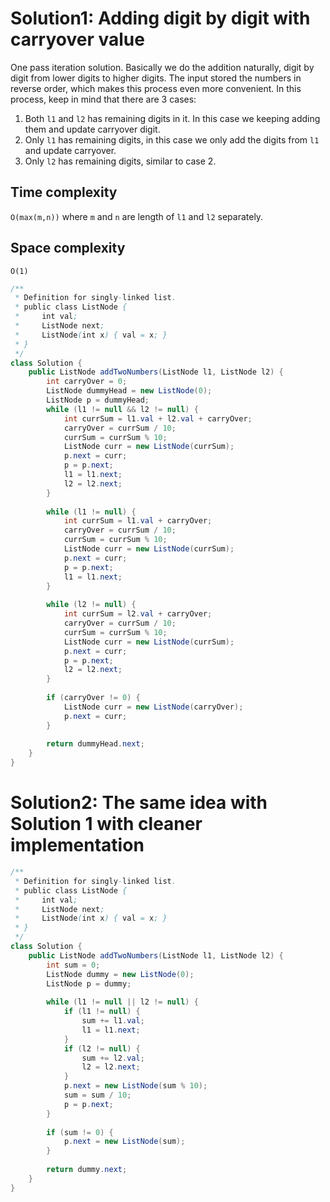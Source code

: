 # Solution1: Adding digit by digit with carryover value

One pass iteration solution. Basically we do the addition naturally, digit by digit from lower digits to higher digits. The input stored the numbers in reverse order, which makes this process even more convenient. In this process, keep in mind that there are 3 cases:  
1. Both `l1` and `l2` has remaining digits in it. In this case we keeping adding them and update carryover digit.  
2. Only `l1` has remaining digits, in this case we only add the digits from `l1` and update carryover.  
2. Only `l2` has remaining digits, similar to case 2.  

## Time complexity

`O(max(m,n))` where `m` and `n` are length of `l1` and `l2` separately.  

## Space complexity

`O(1)`

```java
/**
 * Definition for singly-linked list.
 * public class ListNode {
 *     int val;
 *     ListNode next;
 *     ListNode(int x) { val = x; }
 * }
 */
class Solution {
    public ListNode addTwoNumbers(ListNode l1, ListNode l2) {
        int carryOver = 0;
        ListNode dummyHead = new ListNode(0);
        ListNode p = dummyHead;
        while (l1 != null && l2 != null) {
            int currSum = l1.val + l2.val + carryOver;
            carryOver = currSum / 10;
            currSum = currSum % 10;
            ListNode curr = new ListNode(currSum);
            p.next = curr;
            p = p.next;
            l1 = l1.next;
            l2 = l2.next;
        }
        
        while (l1 != null) {
            int currSum = l1.val + carryOver;
            carryOver = currSum / 10;
            currSum = currSum % 10;
            ListNode curr = new ListNode(currSum);
            p.next = curr;
            p = p.next;
            l1 = l1.next;
        }
        
        while (l2 != null) {
            int currSum = l2.val + carryOver;
            carryOver = currSum / 10;
            currSum = currSum % 10;
            ListNode curr = new ListNode(currSum);
            p.next = curr;
            p = p.next;
            l2 = l2.next;
        }
        
        if (carryOver != 0) {
            ListNode curr = new ListNode(carryOver);
            p.next = curr;
        }
        
        return dummyHead.next;
    }
}
```

# Solution2: The same idea with Solution 1 with cleaner implementation

```java
/**
 * Definition for singly-linked list.
 * public class ListNode {
 *     int val;
 *     ListNode next;
 *     ListNode(int x) { val = x; }
 * }
 */
class Solution {
    public ListNode addTwoNumbers(ListNode l1, ListNode l2) {
        int sum = 0;
        ListNode dummy = new ListNode(0);
        ListNode p = dummy;
        
        while (l1 != null || l2 != null) {
            if (l1 != null) {
                sum += l1.val;
                l1 = l1.next;
            }
            if (l2 != null) {
                sum += l2.val;
                l2 = l2.next;
            }
            p.next = new ListNode(sum % 10);
            sum = sum / 10;
            p = p.next;
        }
        
        if (sum != 0) {
            p.next = new ListNode(sum);
        }
        
        return dummy.next;
    }
}
```
